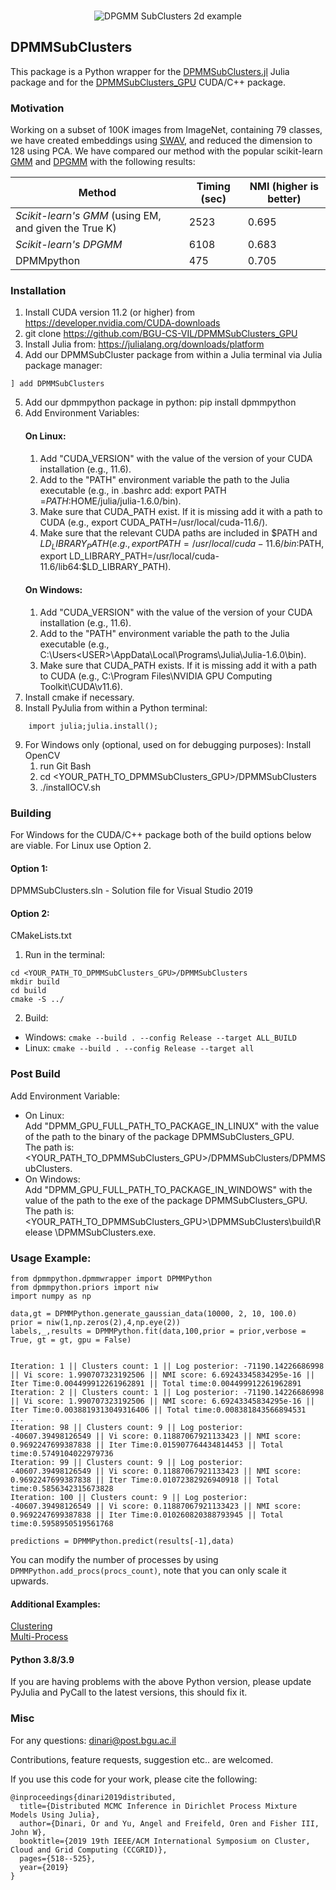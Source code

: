 <br>
<p align="center">
<img src="https://www.cs.bgu.ac.il/~dinari/images/clusters_low_slow.gif" alt="DPGMM SubClusters 2d example">
</p>

## DPMMSubClusters

This package is a Python wrapper for the [DPMMSubClusters.jl](https://github.com/BGU-CS-VIL/DPMMSubClusters.jl) Julia package and for the [DPMMSubClusters_GPU](https://github.com/BGU-CS-VIL/DPMMSubClusters_GPU) CUDA/C++ package.<br>

### Motivation

Working on a subset of 100K images from ImageNet, containing 79 classes, we have created embeddings using [SWAV](https://github.com/facebookresearch/swav), and reduced the dimension to 128 using PCA. We have compared our method with the popular scikit-learn [GMM](https://scikit-learn.org/stable/modules/generated/sklearn.mixture.GaussianMixture.html) and [DPGMM](https://scikit-learn.org/stable/modules/generated/sklearn.mixture.BayesianGaussianMixture.html) with the following results:
<p align="center">
  
| Method                                              | Timing (sec) | NMI (higher is better) |
|-----------------------------------------------------|--------------|------------------------|
| *Scikit-learn's GMM* (using EM, and given the True K) | 2523         | 0.695                   |
| *Scikit-learn's DPGMM*                                | 6108         | 0.683                   | 
| DPMMpython                                          | 475           | 0.705                   | 

</p>


### Installation

1. Install CUDA version 11.2 (or higher) from https://developer.nvidia.com/CUDA-downloads
2. git clone https://github.com/BGU-CS-VIL/DPMMSubClusters_GPU
3. Install Julia from: https://julialang.org/downloads/platform
4. Add our DPMMSubCluster package from within a Julia terminal via Julia package manager:
```
] add DPMMSubClusters
```
5. Add our dpmmpython package in python: pip install dpmmpython
6. Add Environment Variables:
	#### On Linux:
	1. Add "CUDA_VERSION" with the value of the version of your CUDA installation (e.g., 11.6).
	2. Add to the "PATH" environment variable the path to the Julia executable (e.g., in .bashrc add: export PATH =$PATH:$HOME/julia/julia-1.6.0/bin).
	3. Make sure that CUDA_PATH exist. If it is missing add it with a path to CUDA (e.g., export CUDA_PATH=/usr/local/cuda-11.6/).
	4. Make sure that the relevant CUDA paths are included in $PATH and $LD_LIBRARY_PATH (e.g., export PATH=/usr/local/cuda-11.6/bin:$PATH, export LD_LIBRARY_PATH=/usr/local/cuda-
11.6/lib64:$LD_LIBRARY_PATH).
	#### On Windows:
	1. Add "CUDA_VERSION" with the value of the version of your CUDA installation (e.g., 11.6).
	2. Add to the "PATH" environment variable the path to the Julia executable (e.g., C:\Users\<USER>\AppData\Local\Programs\Julia\Julia-1.6.0\bin).
	3. Make sure that CUDA_PATH exists. If it is missing add it with a path to CUDA (e.g., C:\Program Files\NVIDIA GPU Computing Toolkit\CUDA\v11.6).
7. Install cmake if necessary.
8. Install PyJulia from within a Python terminal:
```
	import julia;julia.install();
```
9. For Windows only (optional, used on for debugging purposes): Install OpenCV
	1. run Git Bash
	2. cd <YOUR_PATH_TO_DPMMSubClusters_GPU>/DPMMSubClusters
	3. ./installOCV.sh

### Building
For Windows for the CUDA/C++ package both of the build options below are viable. For Linux use
Option 2.
#### Option 1:
DPMMSubClusters.sln - Solution file for Visual Studio 2019
#### Option 2:
CMakeLists.txt
1. Run in the terminal:
```
cd <YOUR_PATH_TO_DPMMSubClusters_GPU>/DPMMSubClusters
mkdir build
cd build
cmake -S ../
```
2. Build:
* Windows: 
```cmake --build . --config Release --target ALL_BUILD```
* Linux: ```cmake --build . --config Release --target all```

### Post Build
Add Environment Variable:
* On Linux:</BR>
Add "DPMM_GPU_FULL_PATH_TO_PACKAGE_IN_LINUX" with the value of the path to the binary of the package DPMMSubClusters_GPU.</BR>
The path is: <YOUR_PATH_TO_DPMMSubClusters_GPU>/DPMMSubClusters/DPMMSubClusters.
* On Windows:</BR>
Add "DPMM_GPU_FULL_PATH_TO_PACKAGE_IN_WINDOWS" with the value of the path to the exe of the package DPMMSubClusters_GPU.</BR>
The path is: <YOUR_PATH_TO_DPMMSubClusters_GPU>\DPMMSubClusters\build\Release
\DPMMSubClusters.exe.


### Usage Example:

```
from dpmmpython.dpmmwrapper import DPMMPython
from dpmmpython.priors import niw
import numpy as np

data,gt = DPMMPython.generate_gaussian_data(10000, 2, 10, 100.0)
prior = niw(1,np.zeros(2),4,np.eye(2))
labels,_,results = DPMMPython.fit(data,100,prior = prior,verbose = True, gt = gt, gpu = False)
  
```
```
Iteration: 1 || Clusters count: 1 || Log posterior: -71190.14226686998 || Vi score: 1.990707323192506 || NMI score: 6.69243345834295e-16 || Iter Time:0.004499912261962891 || Total time:0.004499912261962891
Iteration: 2 || Clusters count: 1 || Log posterior: -71190.14226686998 || Vi score: 1.990707323192506 || NMI score: 6.69243345834295e-16 || Iter Time:0.0038819313049316406 || Total time:0.008381843566894531
...
Iteration: 98 || Clusters count: 9 || Log posterior: -40607.39498126549 || Vi score: 0.11887067921133423 || NMI score: 0.9692247699387838 || Iter Time:0.015907764434814453 || Total time:0.5749104022979736
Iteration: 99 || Clusters count: 9 || Log posterior: -40607.39498126549 || Vi score: 0.11887067921133423 || NMI score: 0.9692247699387838 || Iter Time:0.01072382926940918 || Total time:0.5856342315673828
Iteration: 100 || Clusters count: 9 || Log posterior: -40607.39498126549 || Vi score: 0.11887067921133423 || NMI score: 0.9692247699387838 || Iter Time:0.010260820388793945 || Total time:0.5958950519561768
```
```
predictions = DPMMPython.predict(results[-1],data)
```

You can modify the number of processes by using `DPMMPython.add_procs(procs_count)`, note that you can only scale it upwards.

#### Additional Examples:
[Clustering](https://nbviewer.jupyter.org/github/BGU-CS-VIL/dpmmpython/blob/master/examples/clustering_example.ipynb)
<br>
[Multi-Process](https://nbviewer.jupyter.org/github/BGU-CS-VIL/dpmmpython/blob/master/examples/multi_process.ipynb)


#### Python 3.8/3.9
If you are having problems with the above Python version, please update PyJulia and PyCall to the latest versions, this should fix it.

### Misc

For any questions: dinari@post.bgu.ac.il

Contributions, feature requests, suggestion etc.. are welcomed.

If you use this code for your work, please cite the following:

```
@inproceedings{dinari2019distributed,
  title={Distributed MCMC Inference in Dirichlet Process Mixture Models Using Julia},
  author={Dinari, Or and Yu, Angel and Freifeld, Oren and Fisher III, John W},
  booktitle={2019 19th IEEE/ACM International Symposium on Cluster, Cloud and Grid Computing (CCGRID)},
  pages={518--525},
  year={2019}
}
```
